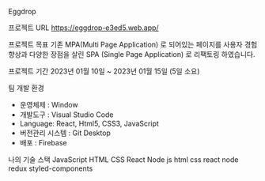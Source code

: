 Eggdrop


프로젝트 URL
https://eggdrop-e3ed5.web.app/


프로젝트 목표
기존 MPA(Multi Page Application) 로 되어있는 페이지를 사용자 경험 향상과 다양한 장점을 살린 SPA (Single Page Application) 로 리팩토링 하였습니다.


프로젝트 기간
2023년 01월 10일 ~ 2023년 01월 15일 (5일 소요)


팀 개발 환경
- 운영체제 : Window
- 개발도구 : Visual Studio Code
- Language: React, Html5, CSS3, JavaScript
- 버전관리 시스템 : Git Desktop
- 배포 : Firebase

나의 기술 스택
JavaScript	HTML	CSS	React	Node
js	html	css	react	node  redux styled-components
